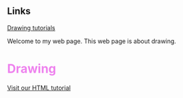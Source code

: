 <!DOCTYPE html>
<html> 
 <head> 
  <title>Example web page</title> 
 </head>
 <body>
  <h2>Links</h2>
<p><a href="http://rapidfireart.com/free-drawing-tutorials/"> Drawing tutorials </a></p>
   <p>
     Welcome to my web page.  This
     web page is about drawing.
   </p>
  <h1 style="color:Violet;">Drawing</h1>
  <a href="">Visit our HTML tutorial</a>
 </body>
</html>

